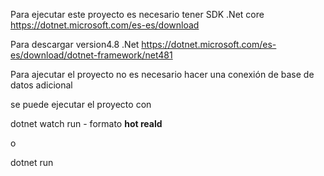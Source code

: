 Para ejecutar este proyecto es necesario tener SDK .Net core
https://dotnet.microsoft.com/es-es/download

Para descargar version4.8 .Net
https://dotnet.microsoft.com/es-es/download/dotnet-framework/net481

Para ajecutar el proyecto no es necesario hacer una conexión de base de datos adicional

se puede ejecutar el proyecto con 

dotnet watch run   -   formato **hot reald** 

o

dotnet run
